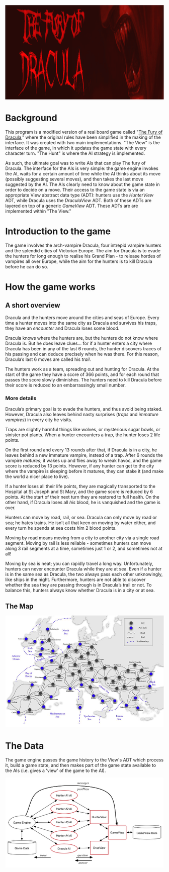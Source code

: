 <img src="images/drac.png" width = 1170 height = 300>

# Background

This program is a modified version of a real board game called "[The Fury of Dracula](https://en.wikipedia.org/wiki/The_Fury_of_Dracula)," where the original rules have been simplified in the making of the interface. It was created with two main implementations. "The View" is the interface of the game, in which it updates the game state with every character turn. "The Hunt" is where the AI strategy is implemented.

As such, the ultimate goal was to write AIs that can play The fury of Dracula. The interface for the AIs is very simple: the game engine invokes the AI, waits for a certain amount of time while the AI thinks about its move (possibly suggesting several moves), and then takes the last move suggested by the AI. The AIs clearly need to know about the game state in order to decide on a move. Their access to the game state is via an appropriate View abstract data type (ADT): hunters use the *HunterView* ADT, while Dracula uses the *DraculaView* ADT. Both of these ADTs are layered on top of a generic *GameView* ADT. These ADTs are are implemented within "The View."

# Introduction to the game

The game involves the arch-vampire Dracula, four intrepid vampire hunters and the splendid cities of Victorian Europe. The aim for Dracula is to evade the hunters for long enough to realise his Grand Plan - to release hordes of vampires all over Europe, while the aim for the hunters is to kill Dracula before he can do so.

# How the game works

## A short overview

Dracula and the hunters move around the cities and seas of Europe. Every time a hunter moves into the same city as Dracula and survives his traps, they have an *encounter* and Dracula loses some blood.

Dracula knows where the hunters are, but the hunters do not know where Dracula is. But he does leave clues… for if a hunter enters a city where Dracula has been in any of the last 6 rounds, the hunter discovers traces of his passing and can deduce precisely when he was there. For this reason, Dracula’s last 6 moves are called his *trail*.

The hunters work as a team, spreading out and hunting for Dracula. At the start of the game they have a score of 366 points, and for each round that passes the score slowly diminishes. The hunters need to kill Dracula before their score is reduced to an embarrassingly small number.

### More details

Dracula’s primary goal is to evade the hunters, and thus avoid being staked. However, Dracula also leaves behind nasty surprises (*traps* and *immature vampires*) in every city he visits.

Traps are slightly harmful things like wolves, or mysterious sugar bowls, or sinister pot plants. When a hunter encounters a trap, the hunter loses 2 life points.

On the first round and every 13 rounds after that, if Dracula is in a city, he leaves behind a new immature vampire, instead of a trap. After 6 rounds the vampire *matures*; it wakes up and flies away to wreak havoc, and the game score is reduced by 13 points. However, if any hunter can get to the city where the vampire is sleeping before it matures, they can stake it (and make the world a nicer place to live).

If a hunter loses all their life points, they are magically transported to the Hospital at St Joseph and St Mary, and the game score is reduced by 6 points. At the start of their next turn they are restored to full health. On the other hand, if Dracula loses all *his* blood, he is vanquished and the game is over.

Hunters can move by road, rail, or sea. Dracula can only move by road or sea; he hates trains. He isn’t all that keen on moving by water either, and every turn he spends at sea costs him 2 blood points.

Moving by road means moving from a city to another city via a single road segment. Moving by rail is less reliable - sometimes hunters can move along 3 rail segments at a time, sometimes just 1 or 2, and sometimes not at all!

Moving by sea is neat; you can rapidly travel a long way. Unfortunately, hunters can never encounter Dracula while they are at sea. Even if a hunter is in the same sea as Dracula, the two always pass each other unknowingly, like ships in the night. Furthermore, hunters are not able to discover whether the sea they are passing through is in Dracula’s trail or not. To balance this, hunters always know whether Dracula is in a city or at sea.

## The Map

![map](images/map2.png)

# The Data

The game engine passes the game history to the View's ADT which process it, build a game state, and then makes part of the game state available to the AIs (i.e. gives a 'view' of the game to the AI). 

![The-data-diagram](images/game-processes.png)


